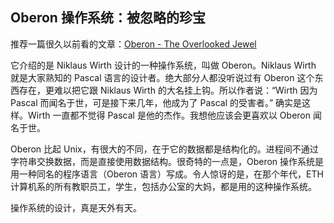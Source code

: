 <div class="inner">
<h2>Oberon 操作系统：被忽略的珍宝</h2>
<p>推荐一篇很久以前看的文章：<a href="http://www.ics.uci.edu/~franz/Site/pubs-pdf/BC03.pdf">Oberon - The Overlooked Jewel</a></p>
<p>它介绍的是 Niklaus Wirth 设计的一种操作系统，叫做 Oberon。Niklaus Wirth 就是大家熟知的 Pascal 语言的设计者。绝大部分人都没听说过有 Oberon 这个东西存在，更难以把它跟 Niklaus Wirth 的大名挂上钩。所以作者说：“Wirth 因为 Pascal 而闻名于世，可是接下来几年，他成为了 Pascal 的受害者。” 确实是这样。Wirth 一直都不觉得 Pascal 是他的杰作。我想他应该会更喜欢以 Oberon 闻名于世。</p>
<p>Oberon 比起 Unix，有很大的不同，在于它的数据都是结构化的。进程间不通过字符串交换数据，而是直接使用数据结构。很奇特的一点是，Oberon 操作系统是用一种同名的程序语言（Oberon 语言）写成。令人惊讶的是，在那个年代，ETH 计算机系的所有教职员工，学生，包括办公室的大妈，都是用的这种操作系统。</p>
<p>操作系统的设计，真是天外有天。</p>
</div>
    